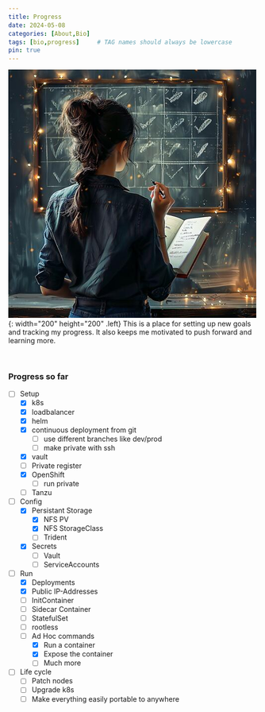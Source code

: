 ```yaml
---
title: Progress
date: 2024-05-08
categories: [About,Bio]
tags: [bio,progress]     # TAG names should always be lowercase
pin: true
---
```


![Desktop View](img/olivia_checkbox_thumb2.jpeg){: width="200" height="200" .left}
This is a place for setting up new goals and tracking my progress. It also keeps me motivated to push forward and learning more.

<br style="clear:both" />

### Progress so far

- [ ] Setup
  - [x] k8s
  - [x] loadbalancer
  - [x] helm
  - [x] continuous deployment from git
    - [ ] use different branches like dev/prod
    - [ ] make private with ssh
  - [x] vault
  - [ ] Private register
  - [x] OpenShift
    - [ ] run private
  - [ ] Tanzu
- [ ] Config
  - [x] Persistant Storage
    - [x] NFS PV
    - [x] NFS StorageClass
    - [ ] Trident
  - [x] Secrets
    - [ ] Vault
    - [ ] ServiceAccounts
- [ ] Run
  - [x] Deployments
  - [x] Public IP-Addresses
  - [ ] InitContainer
  - [ ] Sidecar Container
  - [ ] StatefulSet
  - [ ] rootless
  - [ ] Ad Hoc commands
    - [x] Run a container
    - [x] Expose the container
    - [ ] Much more
- [ ] Life cycle
  - [ ] Patch nodes
  - [ ] Upgrade k8s
  - [ ] Make everything easily portable to anywhere

